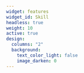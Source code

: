 ```yaml
---
widget: features
widget_id: Skill
headless: true
weight: 10
active: true
design:
  columns: "2"
  background:
    text_color_light: false
    image_darken: 0
---
```

